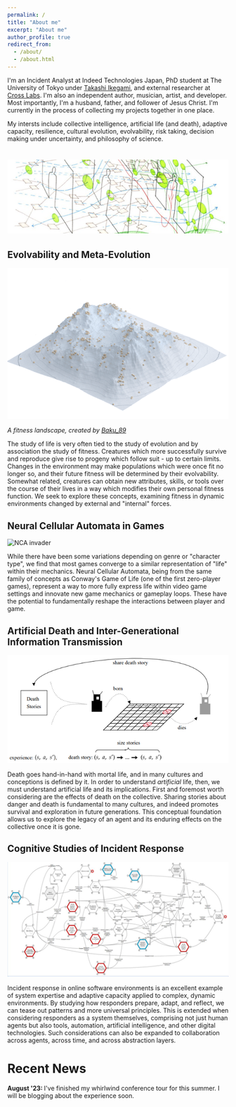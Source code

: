 ```yaml
---
permalink: /
title: "About me"
excerpt: "About me"
author_profile: true
redirect_from: 
  - /about/
  - /about.html
---
```


I'm an Incident Analyst at Indeed Technologies Japan, PhD student at The University of Tokyo under [Takashi Ikegami](https://www.sacral.c.u-tokyo.ac.jp/), and external researcher at [Cross Labs](https://www.crosslabs.org/). I'm also an independent author, musician, artist, and developer. Most importantly, I'm a husband, father, and follower of Jesus Christ. I'm currently in the process of collecting my projects together in one place.

My intersts include collective intelligence, artificial life (and death), adaptive capacity, resilience, cultural evolution, evolvability, risk taking, decision making under uncertainty, and philosophy of science.

# ![Minds and Thoughts](/images/mindsandthoughts.jpg)

Evolvability and Meta-Evolution
------
![Fitness landscape](/images/terrain_0.gif)

*A fitness landscape, created by [Baku_89](https://baku89.com/2021/01/10/fitness-landscape?lang=en)*

The study of life is very often tied to the study of evolution and by association the study of fitness. Creatures which more successfully survive and reproduce give rise to progeny which follow suit - up to certain limits. Changes in the environment may make populations which were once fit no longer so, and their future fitness will be determined by their evolvability. Somewhat related, creatures can obtain new attributes, skills, or tools over the course of their lives in a way which modifies their own personal fitness function. We seek to explore these concepts, examining fitness in dynamic environments changed by external and "internal" forces.

Neural Cellular Automata in Games
------
![NCA invader](/images/nca_invader.gif)

While there have been some variations depending on genre or "character type", we find that most games converge to a similar representation of "life" within their mechanics. Neural Cellular Automata, being from the same family of concepts as Conway's Game of Life (one of the first zero-player games), represent a way to more fully express life within video game settings and innovate new game mechanics or gameplay loops. These have the potential to fundamentally reshape the interactions between player and game.

Artificial Death and Inter-Generational Information Transmission
------
![ADeath Diagram](/images/death_rl.PNG)

Death goes hand-in-hand with mortal life, and in many cultures and conceptions is defined by it. In order to understand *artificial* life, then, we must understand artificial life and its implications. First and foremost worth considering are the effects of death on the collective. Sharing stories about danger and death is fundamental to many cultures, and indeed promotes survival and exploration in future generations. This conceptual foundation allows us to explore the legacy of an agent and its enduring effects on the collective once it is gone.

Cognitive Studies of Incident Response
------
![FRAM of An Incident Response Process](/images/fram.JPG)

Incident response in online software environments is an excellent example of system expertise and adaptive capacity applied to complex, dynamic environments. By studying how responders prepare, adapt, and reflect, we can tease out patterns and more universal principles. This is extended when considering responders as a system themselves, comprising not just human agents but also tools, automation, artificial intelligence, and other digital technologies. Such considerations can also be expanded to collaboration across agents, across time, and across abstraction layers.


Recent News
===========

<b>August '23: </b> I've finished my whirlwind conference tour for this summer. I will be blogging about the experience soon.
